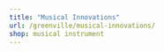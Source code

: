 ```yaml
---
title: "Musical Innovations"
url: /greenville/musical-innovations/
shop: musical instrument
---
```

